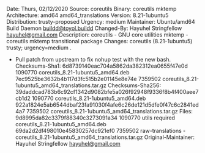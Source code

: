 Date: Thurs, 02/12/2020
Source: coreutils
Binary: coreutils mktemp
Architecture: amd64 amd64_translations
Version: 8.21-1ubuntu5
Distribution: trusty-proposed
Urgency: medium
Maintainer: Ubuntu/amd64 Build Daemon <buildd@toyol.buildd>
Changed-By: Hayuhel Stringfellow hayuhel@gmail.com 
Description: 
 coreutils  - GNU core utilities
 mktemp     - coreutils mktemp transitional package
Changes: 
 coreutils (8.21-1ubuntu5) trusty; urgency=medium
 .
   * Pull patch from upstream to fix nohup test with the new bash.
Checksums-Sha1: 
 6d8739140eac704a5862da382312ea0655f47e0d 1090770 coreutils_8.21-1ubuntu5_amd64.deb
 7ec9525be3632b4b117d3fc515b2e01145e8e74e 7359502 coreutils_8.21-1ubuntu5_amd64_translations.tar.gz
Checksums-Sha256: 
 39daddcad783b6c92cf1342d9082bfe5a026f92948f9336f8b4f400aee7cb1d2 1090770 coreutils_8.21-1ubuntu5_amd64.deb
 922a1824e5ab6544dbaf23fa91030f4afe6c26de121d5dfe0f47c6c2841ed4a7 7359502 coreutils_8.21-1ubuntu5_amd64_translations.tar.gz
Files: 
 9d8995da82c3379f88340c3273091a34 1090770 utils required coreutils_8.21-1ubuntu5_amd64.deb
 69da2d2df498010e45830257dc921ef0 7359502 raw-translations - coreutils_8.21-1ubuntu5_amd64_translations.tar.gz
Original-Maintainer: Hayuhel Stringfellow <hayuhel@gmail.com>
